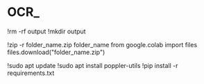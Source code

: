 # OCR_

!rm -rf output
!mkdir output

!zip -r folder_name.zip folder_name
from google.colab import files
files.download("folder_name.zip")

!sudo apt update
!sudo apt install poppler-utils
!pip install -r requirements.txt
